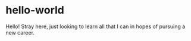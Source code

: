 # hello-world
Hello!
Stray here, just looking to learn all that I can in hopes of pursuing a new career.

